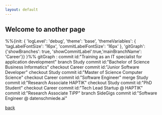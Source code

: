 ```yaml
---
layout: default
---
```


## Welcome to another page

<div class="mermaid">
%%{init: { 'logLevel': 'debug', 'theme': 'base', 'themeVariables': {
              'tagLabelFontSize': '16px',
              'commitLabelFontSize': '16px'
       }, 'gitGraph': {'showBranches': true, 'showCommitLabel':true,'mainBranchName': 'Career'}} }%%
      gitGraph :
        commit id:"Training as an IT specialist for application development"
        branch Study
        commit id:"Bachelor of Science Business Informatics"
        checkout Career
        commit id:"Junior Software Developer"
        checkout Study
        commit id:"Master of Science Computer Science"
        checkout Career
        commit id:"Software Engineer"
        merge Study
        commit id:"Research Associate HAPTIK"
        checkout Study
        commit id:"PhD Student"
        checkout Career
        commit id:"Tech Lead Startup @ HAPTIK"
        commit id:"Research Associate TiPP"
        branch SideGigs
        commit id:"Software Engineer @ datenschmiede.ai"              
</div>

[back](./)
